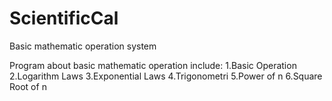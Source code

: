 # ScientificCal
Basic mathematic operation system

Program about basic mathematic operation include:
1.Basic Operation
2.Logarithm Laws
3.Exponential Laws
4.Trigonometri
5.Power of n
6.Square Root of n
